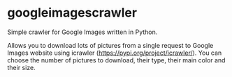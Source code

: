 # googleimagescrawler
Simple crawler for Google Images written in Python.

Allows you to download lots of pictures from a single request to Google Images website using icrawler (https://pypi.org/project/icrawler/).
You can choose the number of pictures to download, their type, their main color and their size.
